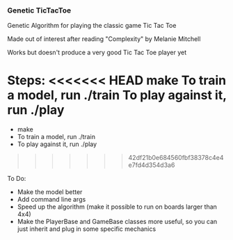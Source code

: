 ### Genetic TicTacToe

Genetic Algorithm for playing the classic game Tic Tac Toe

Made out of interest after reading "Complexity" by Melanie Mitchell

Works but doesn't produce a very good Tic Tac Toe player yet

Steps:
<<<<<<< HEAD
make
To train a model, run ./train
To play against it, run ./play <filename>
=======
- make
- To train a model, run ./train
- To play against it, run ./play
>>>>>>> 42df21b0e684560fbf38378c4e4e7fd4d354d3a6

To Do:
- Make the model better
- Add command line args
- Speed up the algorithm (make it possible to run on boards larger than 4x4)
- Make the PlayerBase and GameBase classes more useful, so you can just inherit and plug in some specific mechanics
